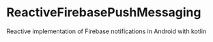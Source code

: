 # ReactiveFirebasePushMessaging
Reactive implementation of Firebase notifications in Android with kotlin
